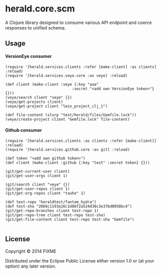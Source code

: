 # herald.core.scm

A Clojure library designed to consume various API endpoint and coerce responses to unified schema.

## Usage

#### VersionEye consumer
```
(require '[herald.services.clients :refer [make-client] :as clients] :reload)
(require '[herald.services.veye.core :as veye] :reload)

(def client (make-client :veye {:key "aaa" 
							  :secret "<add own VersionEye token>"} {}))
(veye/search client "veye" {})
(veye/get-projects client)
(veye/get-project client "lein_project_clj_1")

(def file-content (slurp "test/herald/files/Gemfile.lock"))
(veye/create-project client "Gemfile.lock" file-content)
```


#### Github consumer

```
(require '[herald.services.clients :as clients :refer [make-client]] :reload)
(require '[herald.services.github.core :as git] :reload)

(def token "<add own github token>")
(def client (make-client :github {:key "test" :secret token} {}))

(git/get-current-user client)
(git/get-user-orgs client 1)

(git/search client "veye" {})
(git/get-user-repos client 1)
(git/get-org-repos client "tauho" 1)

(def test-repo "heraldtest/fantom_hydra")
(def test-sha "20b9c1193a16c1d86f2a524d30c3e37bd0050bc4")
(git/get-repo-branches client test-repo 1)
(git/get-repo-tree client test-repo test-sha)
(git/get-file-content client test-repo test-sha "Gemfile")
 
 ```
  
## License

Copyright © 2014 FIXME

Distributed under the Eclipse Public License either version 1.0 or (at
your option) any later version.

